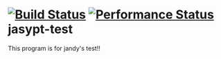 [![Build Status](https://travis-ci.org/jcooky/jasypt-test.svg?branch=master)](https://travis-ci.org/jcooky/jasypt-test)
[![Performance Status](http://jandy.io/repos/jcooky/jasypt-test/master.svg)](http://jandy.io/repos/jcooky/jasypt-test)
jasypt-test
===
This program is for jandy's test!!


